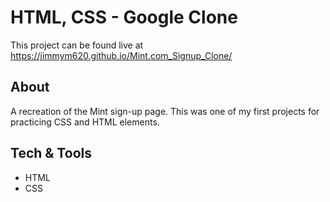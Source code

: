 # HTML, CSS - Google Clone

This project can be found live at https://jimmym620.github.io/Mint.com_Signup_Clone/

## About
A recreation of the Mint sign-up page. This was one of my first projects for practicing CSS and HTML elements.

## Tech & Tools
* HTML
* CSS

